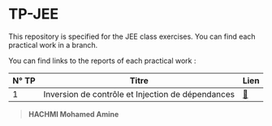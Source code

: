 # TP-JEE

This repository is specified for the JEE class exercises.
You can find each practical work in a branch.

You can find links to the reports of each practical work :


| N° TP | Titre | Lien |
| ---- | ---- | ---- |
| 1 | Inversion de contrôle et Injection de dépendances | [🔗](https://google.com) |



> **HACHMI Mohamed Amine**